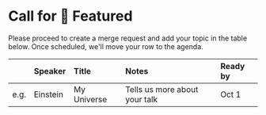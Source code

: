 # Call for ️🌚 Featured

Please proceed to create a merge request and add your topic in the table below. Once scheduled, we'll move your row to the agenda.

|      | Speaker  | Title       | Notes                          | Ready by |
| :--: | :------- | :---------- | :----------------------------- | :------- |
| e.g. | Einstein | My Universe | Tells us more about your talk️ | Oct 1    |

